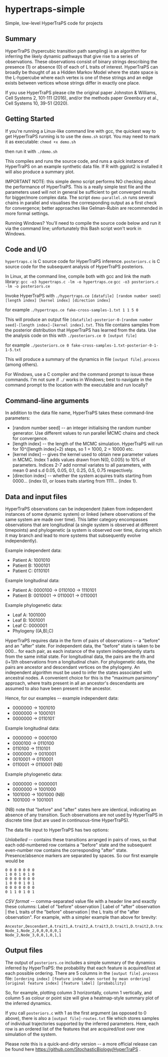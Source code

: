 # hypertraps-simple
Simple, low-level HyperTraPS code for projects

Summary 
---

HyperTraPS (hypercubic transition path sampling) is an algorithm for inferring the likely dynamic pathways that give rise to a series of observations. These observations consist of binary strings describing the presence (1) or absence (0) of each of L traits of interest. HyperTraPS can broadly be thought of as a Hidden Markov Model where the state space is the L-hypercube where each vertex is one of these strings and an edge exists between vertices whose strings differ in exactly one place. 

If you use HyperTraPS please cite the original paper Johnston & Williams, Cell Systems 2, 101-111 (2016), and/or the methods paper Greenbury et al., Cell Systems 10, 39-51 (2020).

Getting Started 
---

If you're running a Linux-like command line with gcc, the quickest way to get HyperTraPS running is to use the `demo.sh` script. You may need to mark it as executable:
`chmod +x demo.sh`

then run it with
`./demo.sh`

This compiles and runs the source code, and runs a quick instance of HyperTraPS on an example synthetic data file. If R with ggplot2 is installed it will also produce a summary plot.

IMPORTANT NOTE: this simple demo script performs NO checking about the performance of HyperTraPS. This is a really simple test file and the parameters used will not in general be sufficient to get converged results for bigger/more complex data. The script `demo-parallel.sh` runs several chains in parallel and visualises the corresponding output as a first check for convergence; better approaches like Gelman-Rubin are recommended in more formal settings.

Running Windows? You'll need to compile the source code below and run it via the command line; unfortunately this Bash script won't work in Windows.

Code and I/O 
---

`hypertraps.c` is C source code for HyperTraPS inference.
`posteriors.c` is C source code for the subsequent analysis of HyperTraPS posteriors.

In Linux, at the command line, compile both with gcc and link the math library:
`gcc -o3 hypertraps.c -lm -o hypertraps.ce`
`gcc -o3 posteriors.c -lm -o posteriors.ce`

Invoke HyperTraPS with
`./hypertraps.ce [datafile] [random number seed] [length index] [kernel index] [direction index]`

for example
`./hypertraps.ce fake-cross-samples-1.txt 1 1 5 0`

This will produce an output file `[datafile]-posterior-0-[random number seed]-[length index]-[kernel index].txt`. This file contains samples from the posterior distribution that HyperTraPS has learned from the data. Use the analysis code on this with
`./posteriors.ce 0 [output file]`

for example
`./posteriors.ce 0 fake-cross-samples-1.txt-posterior-0-1-1-5.txt`

This will produce a summary of the dynamics in file `[output file].process` (among others).

For Windows, use a C compiler and the command prompt to issue these commands. I'm not sure if `./` works in Windows; best to navigate in the command prompt to the location with the executable and run locally?

Command-line arguments 
---

In addition to the data file name, HyperTraPS takes these command-line parameters:

* [random number seed] -- an integer initialising the random number generator. Use different values to run parallel MCMC chains and check for convergence.
* [length index] -- the length of the MCMC simulation. HyperTraPS will run for 10^([length index]+2) steps, so 1 = 1000, 2 = 10000 etc.
* [kernel index] -- gives the kernel used to obtain new parameter values in MCMC. Index 1 adds values drawn from N(0, 0.005) to 10% of parameters. Indices 2-7 add normal variates to all parameters, with mean 0 and s.d 0.05, 0.05, 0.1, 0.25, 0.5, 0.75 respectively.
* [direction index] -- whether the system acquires traits starting from 0000... (index 0), or loses traits starting from 1111... (index 1).

Data and input files 
---

HyperTraPS observations can be independent (taken from independent instances of some dynamic system) or linked (where observations of the same system are made over time). This latter category encompasses observations that are longitudinal (a single system is observed at different timepoints) and phylogenetic (a system is observed over time, during which it may branch and lead to more systems that subsequently evolve independently).

Example independent data:
* Patient A: 1001010
* Patient B: 1000101
* Patient C: 0110101

Example longitudinal data:
* Patient A: 0000100 -> 0110100 -> 1110101
* Patient B: 0010001 -> 0110001 -> 0110001

Example phylogenetic data:
* Leaf A: 1001000
* Leaf B: 1001001
* Leaf C: 0000001
* Phylogeny ((A,B),C)

HyperTraPS requires data in the form of pairs of observations -- a "before" and an "after" state. For independent data, the "before" state is taken to be 000... for each pair, as each instance of the system independently starts from the same initial state. For longitudinal data, the pairs are the ith and (i+1)th observations from a longitudinal chain. For phylogenetic data, the pairs are ancestor and descendant vertices on the phylogeny. An independent algorithm must be used to infer the states associated with ancestral nodes. A convenient choice for this is the "maximum parsimony" approach, where traits present in all an ancestor's descendants are assumed to also have been present in the ancestor.

Hence, for our examples -- example independent data:
* 0000000 -> 1001010
* 0000000 -> 1000101
* 0000000 -> 0110101`

Example longitudinal data:
* 0000000 -> 0000100
* 0000100 -> 0110100
* 0110100 -> 1110101
* 0000000 -> 0010001
* 0010001 -> 0110001
* 0110001 -> 0110001 (NB)

Example phylogenetic data:
* 0000000 -> 0000001
* 0000000 -> 1001000
* 1001000 -> 1001000 (NB)
* 1001000 -> 1001001 

(NB) note that "before" and "after" states here are identical, indicating an absence of any transition. Such observations are not used by HyperTraPS in discrete time (but are used in continuous-time HyperTraPS).

The data file input to HyperTraPS has two options:

_Unlabelled_ -- contains these transitions arranged in pairs of rows, so that each odd-numbered row contains a "before" state and the subsequent even-number row contains the corresponding "after" state. Presence/absence markers are separated by spaces. So our first example would be 
```
0 0 0 0 0 0 0  
1 0 0 1 0 1 0  
0 0 0 0 0 0 0  
1 0 0 0 1 0 1  
0 0 0 0 0 0 0  
0 1 1 0 1 0 1
```

_CSV format_ -- comma-separated value file with a header line and exactly these columns: Label of "before" observation | Label of "after" observation | the L traits of the "before" observation | the L traits of the "after observation". For example, with a simpler example than above for brevity:
```
Ancestor,Descendant,A.trait1,A.trait2,A.trait3,D.trait1,D.trait2,D.trait3
Node_1,Node_2,0,0,0,0,0,1
Node_2,Node_3,0,0,1,0,1,1
```

Output files 
---

The output of `posteriors.ce` includes a simple summary of the dynamics inferred by HyperTraPS: the probability that each feature is acquired/lost at each possible ordering. There are 5 columns in the `[output file].process` file:
`[ordering index] [feature index when sorted by mean ordering] [original feature index] [feature label] [probability]`

So, for example, plotting column 3 horizontally, column 1 vertically, and column 5 as colour or point size will give a heatmap-style summary plot of the inferred dynamics.

If you call `posteriors.c` with 1 as the first argument (as opposed to 0 above), there is also a `[output file]-routes.txt` file which stores samples of individual trajectories supported by the inferred parameters. Here, each row is an ordered list of the features that are acquired/lost over one simulation of the system.

Please note this is a quick-and-dirty version -- a more official release can be found here https://github.com/StochasticBiology/HyperTraPS .
